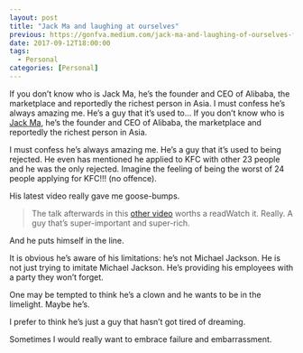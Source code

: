 ```yaml
---
layout: post
title: "Jack Ma and laughing at ourselves"
previous: https://gonfva.medium.com/jack-ma-and-laughing-of-ourselves-fde650d418be
date: 2017-09-12T18:00:00
tags:
  - Personal
categories: [Personal]
---
```


If you don’t know who is Jack Ma, he’s the founder and CEO of Alibaba, the marketplace and reportedly the richest person in Asia. I must confess he’s always amazing me. He’s a guy that it’s used to… If you don’t know who is [Jack Ma](https://en.wikipedia.org/wiki/Jack_Ma), he’s the founder and CEO of Alibaba, the marketplace and reportedly the richest person in Asia.

I must confess he’s always amazing me. He’s a guy that it’s used to being rejected. He even has mentioned he applied to KFC with other 23 people and he was the only rejected. Imagine the feeling of being the worst of 24 people applying for KFC!!! (no offence).

His latest video really gave me goose-bumps.

> [](https://twitter.com/yicaichina/status/907095344902684672)The talk afterwards in this [other video](https://twitter.com/supchinanews/status/907693869428592640) worths a readWatch it. Really. A guy that’s super-important and super-rich.

And he puts himself in the line.

It is obvious he’s aware of his limitations: he’s not Michael Jackson. He is not just trying to imitate Michael Jackson. He’s providing his employees with a party they won’t forget.

One may be tempted to think he’s a clown and he wants to be in the limelight. Maybe he’s.

I prefer to think he’s just a guy that hasn’t got tired of dreaming.

Sometimes I would really want to embrace failure and embarrassment.
